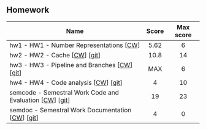## Homework

| Name​                                                                                                                                                                                     | Score | Max score |
| ----------------------------------------------------------------------------------------------------------------------------------------------------------------------------------------- | :---: | :-------: |
| hw1 - HW1 - Number Representations [[CW](https://cw.fel.cvut.cz/wiki/courses/b35apo/homeworks/01/start "Assignment instruction")]                                                         | 5.62  |     6     |
| hw2 - HW2 - Cache [[CW](https://cw.fel.cvut.cz/wiki/courses/b35apo/homeworks/02/start "Assignment instruction")] [[git](hw/HW02/)]                                                        | 10.8  |    14     |
| hw3 - HW3 - Pipeline and Branches [[CW](https://cw.fel.cvut.cz/wiki/courses/b35apo/homeworks/03/start "Assignment instruction")] [[git](hw/HW03/)]                                        |  MAX  |     6     |
| hw4 - HW4 - Code analysis [[CW](https://cw.fel.cvut.cz/wiki/courses/b35apo/homeworks/04/start "Assignment instruction")] [[git](hw/HW04/)]                                                |   4   |    10     |
| semcode - Semestral Work Code and Evaluation [[CW](https://cw.fel.cvut.cz/wiki/courses/b35apo/semestral/start "Assignment instruction")] [[git](https://github.com/ezvezdov/CTU-MZSnake)] |  19   |    23     |
| semdoc - Semestral Work Documentation [[CW](https://cw.fel.cvut.cz/wiki/courses/b35apo/semestral/start "Assignment instruction")] [[git](https://github.com/ezvezdov/CTU-MZSnake)]        |   4   |     0     |
